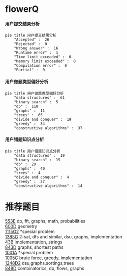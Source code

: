 # flowerQ

<!-- tabs:start -->



#### **用户提交结果分析**

```mermaid
pie title 用户提交结果分析
    "Accepted" :  26
    "Rejected" :  0
    "Wrong answer" :  16
    "Runtime error" :  1
    "Time limit exceeded" :  6
    "Memory limit exceeded" :  0
    "Compilation error" :  0
    "Partial" :  0
```

#### **用户做题类型偏好分析**

```mermaid
pie title 用户做题类型偏好分析
    "data structures" :  61
    "binary search" :  5
    "dp" :  110
    "graphs" :  11
    "trees" :  65
    "divide and conquer" :  19
    "greedy" :  34
    "constructive algorithms" :  37
```
#### **用户错题知识点分析**

```mermaid
pie title 用户错题知识点分析
    "data structures" :  19
    "binary search" :  19
    "dp" :  20
    "graphs" :  40
    "trees" :  4
    "divide and conquer" :  4
    "greedy" :  27
    "constructive algorithms" :  14
```



<!-- tabs:end -->
# 推荐题目
[553E](https://codeforces.com/contest/553/problem/E)		dp,
                        fft,
                        graphs,
                        math,
                        probabilities		  
[600D](https://codeforces.com/contest/600/problem/D)		geometry		  
[1115G2](https://codeforces.com/contest/1115G/problem/2)		*special problem		  
[1385G](https://codeforces.com/contest/1385/problem/G)		2-sat,
                        dfs and similar,
                        dsu,
                        graphs,
                        implementation		  
[43B](https://codeforces.com/contest/43/problem/B)		implementation,
                        strings		  
[843D](https://codeforces.com/contest/843/problem/D)		graphs,
                        shortest paths		  
[1001A](https://codeforces.com/contest/1001/problem/A)		*special problem		  
[1005C](https://codeforces.com/contest/1005/problem/C)		brute force,
                        greedy,
                        implementation		  
[1248D2](https://codeforces.com/contest/1248D/problem/2)		dsu,graphs,sortings,trees		  
[848D](https://codeforces.com/contest/848/problem/D)		combinatorics,
                        dp,
                        flows,
                        graphs		  
